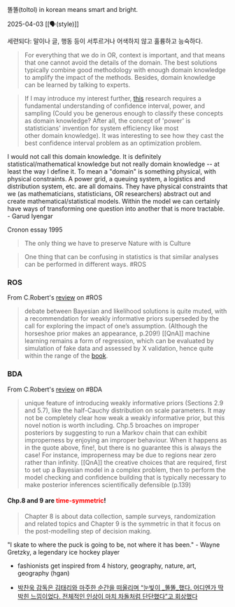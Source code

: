 똘똘(toltol) in korean means smart and bright.

2025-04-03
[[🗣️(style)]] 


세련되다: 말이나 글, 행동 등이 서투르거나 어색하지 않고 훌륭하고 능숙하다.

> For everything that we do in OR, context is important, and that means that one cannot avoid the details of the domain. The best solutions typically combine good methodology with enough domain knowledge to amplify the impact of the methods. Besides, domain knowledge can be learned by talking to experts.

> If I may introduce my interest further, [this](https://arxiv.org/pdf/2103.10522.pdf) research requires a fundamental understanding of confidence interval, power, and sampling (Could you be generous enough to classify these concepts as domain knowledge? After all, the concept of 'power' is statisticians' invention for system efficiency like most other domain knowledge). It was interesting to see how they cast the best confidence interval problem as an optimization problem.

I would not call this domain knowledge. It is definitely statistical/mathematical knowledge but not really domain knowledge -- at least the way I define it. To mean a "domain" is something physical, with physical constraints. A power grid, a queuing system, a logistics and distribution system, etc. are all domains. They have physical constraints that we (as mathematicians, statisticians, OR researchers) abstract out and create mathematical/statistical models. Within the model we can certainly have ways of transforming one question into another that is more tractable. - Garud Iyengar

Cronon essay 1995
> The only thing we have to preserve Nature with is Culture


> One thing that can be confusing in statistics is that similar analyses can be performed in different ways. #ROS

### ROS
From C.Robert's [review](https://xianblog.wordpress.com/2020/07/23/the-art-of-regression-and-other-stories/) on #ROS
> debate between Bayesian and likelihood solutions is quite muted, with a recommendation for weakly informative priors superseded by the call for exploring the impact of one’s assumption. (Although the horseshoe prior makes an appearance, p.209!) [[QnA]]
> machine learning remains a form of regression, which can be evaluated by simulation of fake data and assessed by X validation, hence quite within the range of the [book](https://amzn.to/2BO5ACB).

### BDA
From C.Robert's [review](https://xianblog.wordpress.com/2014/03/28/bayesian-data-analysis-bda3/) on #BDA
> unique feature of introducing weakly informative priors (Sections 2.9 and 5.7), like the half-Cauchy distribution on scale parameters. It may not be completely clear how weak a weakly informative prior, but this novel notion is worth including.
> Chp.5 broaches on improper posteriors by suggesting to run a Markov chain that can exhibit improperness by enjoying an improper behaviour. When it happens as in the quote above, fine!, but there is no guarantee this is always the case! For instance, improperness may be due to regions near zero rather than infinity. [[QnA]]
> the creative choices that are required, first to set up a Bayesian model in a complex problem, then to perform the model checking and confidence building that is typically necessary to make posterior inferences scientifically defensible (p.139)
#### Chp.8 and 9 are <span style="color:red">time-symmetric</span>!
> Chapter 8 is about data collection, sample surveys, randomization and related topics and Chapter 9 is the symmetric in that it focus on the post-modelling step of decision making.


"I skate to where the puck is going to be, not where it has been." - Wayne Gretzky, a legendary ice hockey player

- fashionists get inspired from 4 history, geography, nature, art, geography (hgan)


- [박찬욱 감독은 김태리와 마주한 순간을 떠올리며 “눈빛이 _똘똘_했다. 어디엔가 딱 박힌 느낌이었다. 전체적인 인상이 마치 차돌처럼 단단했다”고 회상했다](https://sports.donga.com/article/all/20160613/78636822/2)